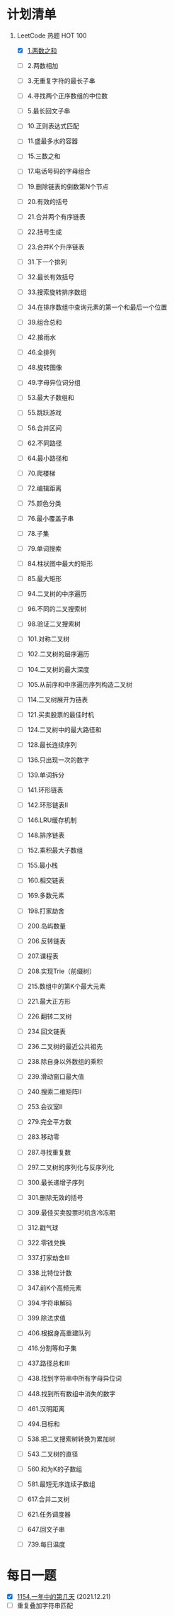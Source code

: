 # 计划清单
1. LeetCode 热题 HOT 100
   - [x] [1.两数之和](题解/1.两数之和.md)
   - [ ] 2.两数相加
   - [ ] 3.无重复字符的最长子串
   - [ ] 4.寻找两个正序数组的中位数
   - [ ] 5.最长回文子串
   - [ ] 10.正则表达式匹配
   - [ ] 11.盛最多水的容器
   - [ ] 15.三数之和
   - [ ] 17.电话号码的字母组合
   - [ ] 19.删除链表的倒数第N个节点
   - [ ] 20.有效的括号
   - [ ] 21.合并两个有序链表
   - [ ] 22.括号生成
   - [ ] 23.合并K个升序链表
   - [ ] 31.下一个排列
   - [ ] 32.最长有效括号
   - [ ] 33.搜索旋转排序数组
   - [ ] 34.在排序数组中查询元素的第一个和最后一个位置
   - [ ] 39.组合总和
   - [ ] 42.接雨水
   - [ ] 46.全排列
   - [ ] 48.旋转图像
   - [ ] 49.字母异位词分组
   - [ ] 53.最大子数组和
   - [ ] 55.跳跃游戏
   - [ ] 56.合并区间
   - [ ] 62.不同路径
   - [ ] 64.最小路径和
   - [ ] 70.爬楼梯
   - [ ] 72.编辑距离
   - [ ] 75.颜色分类
   - [ ] 76.最小覆盖子串
   - [ ] 78.子集
   - [ ] 79.单词搜索
   - [ ] 84.柱状图中最大的矩形
   - [ ] 85.最大矩形
   - [ ] 94.二叉树的中序遍历
   - [ ] 96.不同的二叉搜索树
   - [ ] 98.验证二叉搜索树
   - [ ] 101.对称二叉树
   - [ ] 102.二叉树的层序遍历
   - [ ] 104.二叉树的最大深度
   - [ ] 105.从前序和中序遍历序列构造二叉树
   - [ ] 114.二叉树展开为链表
   - [ ] 121.买卖股票的最佳时机
   - [ ] 124.二叉树中的最大路径和
   - [ ] 128.最长连续序列
   - [ ] 136.只出现一次的数字
   - [ ] 139.单词拆分
   - [ ] 141.环形链表
   - [ ] 142.环形链表II
   - [ ] 146.LRU缓存机制
   - [ ] 148.排序链表
   - [ ] 152.乘积最大子数组
   - [ ] 155.最小栈
   - [ ] 160.相交链表
   - [ ] 169.多数元素
   - [ ] 198.打家劫舍
   - [ ] 200.岛屿数量
   - [ ] 206.反转链表
   - [ ] 207.课程表
   - [ ] 208.实现Trie（前缀树）
   - [ ] 215.数组中的第K个最大元素
   - [ ] 221.最大正方形
   - [ ] 226.翻转二叉树
   - [ ] 234.回文链表
   - [ ] 236.二叉树的最近公共祖先
   - [ ] 238.除自身以外数组的乘积
   - [ ] 239.滑动窗口最大值
   - [ ] 240.搜索二维矩阵II
   - [ ] 253.会议室II
   - [ ] 279.完全平方数
   - [ ] 283.移动零
   - [ ] 287.寻找重复数
   - [ ] 297.二叉树的序列化与反序列化
   - [ ] 300.最长递增子序列
   - [ ] 301.删除无效的括号
   - [ ] 309.最佳买卖股票时机含冷冻期
   - [ ] 312.戳气球
   - [ ] 322.零钱兑换
   - [ ] 337.打家劫舍III
   - [ ] 338.比特位计数
   - [ ] 347.前K个高频元素
   - [ ] 394.字符串解码
   - [ ] 399.除法求值
   - [ ] 406.根据身高重建队列
   - [ ] 416.分割等和子集
   - [ ] 437.路径总和III
   - [ ] 438.找到字符串中所有字母异位词
   - [ ] 448.找到所有数组中消失的数字
   - [ ] 461.汉明距离
   - [ ] 494.目标和
   - [ ] 538.把二叉搜索树转换为累加树
   - [ ] 543.二叉树的直径
   - [ ] 560.和为K的子数组
   - [ ] 581.最短无序连续子数组
   - [ ] 617.合并二叉树
   - [ ] 621.任务调度器
   - [ ] 647.回文子串
   - [ ] 739.每日温度
  

# 每日一题
- [x] [1154.一年中的第几天](题解/1154.一年中的第几天.md) (2021.12.21)
- [ ]  重复叠加字符串匹配